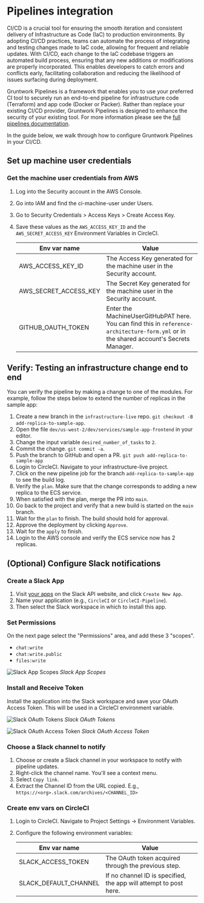 # Pipelines integration

CI/CD is a crucial tool for ensuring the smooth iteration and consistent delivery of Infrastructure as Code (IaC) to production environments. By adopting CI/CD practices, teams can automate the process of integrating and testing changes made to IaC code, allowing for frequent and reliable updates. With CI/CD, each change to the IaC codebase triggers an automated build process, ensuring that any new additions or modifications are properly incorporated. This enables developers to catch errors and conflicts early, facilitating collaboration and reducing the likelihood of issues surfacing during deployment.

Gruntwork Pipelines is a framework that enables you to use your preferred CI tool to securely run an end-to-end pipeline for infrastructure code (Terraform) and app code (Docker or Packer). Rather than replace your existing CI/CD provider, Gruntwork Pipelines is designed to enhance the security of your existing tool. For more information please see the [full pipelines documentation](/pipelines/what-is-it/).

In the guide below, we walk through how to configure Gruntwork Pipelines in your CI/CD.

## Set up machine user credentials

### Get the machine user credentials from AWS

1. Log into the Security account in the AWS Console.
1. Go into IAM and find the ci-machine-user under Users.
1. Go to Security Credentials > Access Keys > Create Access Key.
1. Save these values as the `AWS_ACCESS_KEY_ID` and the `AWS_SECRET_ACCESS_KEY` Environment Variables in CircleCI.

   | Env var name          | Value                                                                                                                                   |
   | --------------------- | --------------------------------------------------------------------------------------------------------------------------------------- |
   | AWS_ACCESS_KEY_ID     | The Access Key generated for the machine user in the Security account.                                                                  |
   | AWS_SECRET_ACCESS_KEY | The Secret Key generated for the machine user in the Security account.                                                                  |
   | GITHUB_OAUTH_TOKEN    | Enter the MachineUserGitHubPAT here. You can find this in `reference-architecture-form.yml` or in the shared account's Secrets Manager. |

## Verify: Testing an infrastructure change end to end

You can verify the pipeline by making a change to one of the modules. For example, follow the steps below to extend the
number of replicas in the sample app:

1. Create a new branch in the `infrastructure-live` repo.
   `git checkout -B add-replica-to-sample-app`.
1. Open the file `dev/us-west-2/dev/services/sample-app-frontend` in your editor.
1. Change the input variable `desired_number_of_tasks` to `2`.
1. Commit the change.
   `git commit -a`.
1. Push the branch to GitHub and open a PR.
   `git push add-replica-to-sample-app`
1. Login to CircleCI. Navigate to your infrastructure-live project.
1. Click on the new pipeline job for the branch `add-replica-to-sample-app` to see the build log.
1. Verify the `plan`. Make sure that the change corresponds to adding a new replica to the ECS service.
1. When satisfied with the plan, merge the PR into `main`.
1. Go back to the project and verify that a new build is started on the `main` branch.
1. Wait for the `plan` to finish. The build should hold for approval.
1. Approve the deployment by clicking `Approve`.
1. Wait for the `apply` to finish.
1. Login to the AWS console and verify the ECS service now has 2 replicas.

## (Optional) Configure Slack notifications

### Create a Slack App

1. Visit [your apps](https://api.slack.com/apps) on the Slack API website, and click `Create New App`.
1. Name your application (e.g., `CircleCI` or `CircleCI-Pipeline`).
1. Then select the Slack workspace in which to install this app.

### Set Permissions

On the next page select the "Permissions" area, and add these 3 "scopes".

- `chat:write`
- `chat:write.public`
- `files:write`

<p>
<img alt="Slack App Scopes" className="img_node_modules-@docusaurus-theme-classic-lib-theme-MDXComponents-Img-styles-module medium-zoom-image" style={{border: '1px solid black'}} src="/img/refarch/slack_app_scopes.png" />
<em>Slack App Scopes</em>
</p>

### Install and Receive Token

Install the application into the Slack workspace and save your OAuth Access Token. This will be used in
a CircleCI environment variable.

<p>
<img alt="Slack OAuth Tokens" className="img_node_modules-@docusaurus-theme-classic-lib-theme-MDXComponents-Img-styles-module medium-zoom-image" style={{border: '1px solid black'}} src="/img/refarch/slack_oauth_tokens.png" />
<em>Slack OAuth Tokens</em>
</p>

<p>
<img alt="Slack OAuth Access Token" className="img_node_modules-@docusaurus-theme-classic-lib-theme-MDXComponents-Img-styles-module medium-zoom-image" style={{border: '1px solid black'}} src="/img/refarch/slack_auth_token_key.png" />
<em>Slack OAuth Access Token</em>
</p>

### Choose a Slack channel to notify

1. Choose or create a Slack channel in your workspace to notify with pipeline updates.
1. Right-click the channel name. You'll see a context menu.
1. Select `Copy link`.
1. Extract the Channel ID from the URL copied. E.g., `https://<org>.slack.com/archives/<CHANNEL_ID>`

### Create env vars on CircleCI

1. Login to CircleCI. Navigate to Project Settings -> Environment Variables.
1. Configure the following environment variables:

   | Env var name          | Value                                                             |
   | --------------------- | ----------------------------------------------------------------- |
   | SLACK_ACCESS_TOKEN    | The OAuth token acquired through the previous step.               |
   | SLACK_DEFAULT_CHANNEL | If no channel ID is specified, the app will attempt to post here. |


<!-- ##DOCS-SOURCER-START
{
  "sourcePlugin": "local-copier",
  "hash": "6f645034aeb252be1cba97808d0143a1"
}
##DOCS-SOURCER-END -->
